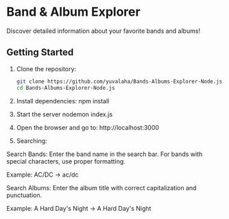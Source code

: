 # Band & Album Explorer  

Discover detailed information about your favorite bands and albums!  

## Getting Started  

1. Clone the repository:  
   ```bash
   git clone https://github.com/yuvalaha/Bands-Albums-Explorer-Node.js.git
   cd Bands-Albums-Explorer-Node.js

2. Install dependencies:
    npm install

3. Start the server
    nodemon index.js

4. Open the browser and go to:
    http://localhost:3000
    
5. Searching:

Search Bands: Enter the band name in the search bar. 
For bands with special characters, use proper formatting.

Example:
AC/DC → ac/dc

Search Albums: Enter the album title with correct capitalization and punctuation.

Example:
A Hard Day's Night → A Hard Day's Night
